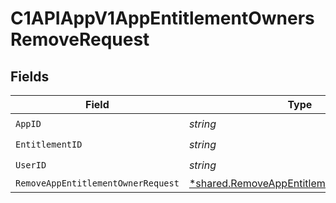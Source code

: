 # C1APIAppV1AppEntitlementOwnersRemoveRequest


## Fields

| Field                                                                                                      | Type                                                                                                       | Required                                                                                                   | Description                                                                                                |
| ---------------------------------------------------------------------------------------------------------- | ---------------------------------------------------------------------------------------------------------- | ---------------------------------------------------------------------------------------------------------- | ---------------------------------------------------------------------------------------------------------- |
| `AppID`                                                                                                    | *string*                                                                                                   | :heavy_check_mark:                                                                                         | N/A                                                                                                        |
| `EntitlementID`                                                                                            | *string*                                                                                                   | :heavy_check_mark:                                                                                         | N/A                                                                                                        |
| `UserID`                                                                                                   | *string*                                                                                                   | :heavy_check_mark:                                                                                         | N/A                                                                                                        |
| `RemoveAppEntitlementOwnerRequest`                                                                         | [*shared.RemoveAppEntitlementOwnerRequest](../../../pkg/models/shared/removeappentitlementownerrequest.md) | :heavy_minus_sign:                                                                                         | N/A                                                                                                        |